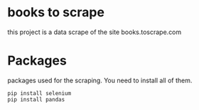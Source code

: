 # books to scrape
this project is a data scrape of the site books.toscrape.com

# Packages

packages used for the scraping. You need to install all of them.
```
pip install selenium
pip install pandas
```
